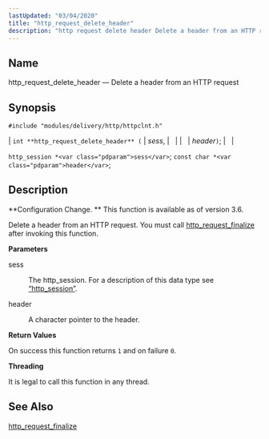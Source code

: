 ```yaml
---
lastUpdated: "03/04/2020"
title: "http_request_delete_header"
description: "http request delete header Delete a header from an HTTP request int http request delete header sess header http session sess const char header Configuration Change This function is available as of version 3 6 Delete a header from an HTTP request You must call http request finalize after invoking..."
---
```


<a name="apis.http_request_delete_header"></a> 
## Name

http_request_delete_header — Delete a header from an HTTP request

## Synopsis

`#include "modules/delivery/http/httpclnt.h"`

| `int **http_request_delete_header** (` | <var class="pdparam">sess</var>, |   |
|   | <var class="pdparam">header</var>`)`; |   |

`http_session *<var class="pdparam">sess</var>`;
`const char *<var class="pdparam">header</var>`;<a name="idp52566128"></a> 
## Description

**Configuration Change. ** This function is available as of version 3.6.

Delete a header from an HTTP request. You must call [http_request_finalize](/momentum/3/3-api/apis-http-request-finalize) after invoking this function.

**<a name="idp52569632"></a> Parameters**

<dl class="variablelist">

<dt>sess</dt>

<dd>

The http_session. For a description of this data type see [“http_session”](/momentum/3/3-api/structs-http-session).

</dd>

<dt>header</dt>

<dd>

A character pointer to the header.

</dd>

</dl>

**<a name="idp52574816"></a> Return Values**

On success this function returns `1` and on failure `0`.

**<a name="idp52576640"></a> Threading**

It is legal to call this function in any thread.

<a name="idp52577744"></a> 
## See Also

[http_request_finalize](/momentum/3/3-api/apis-http-request-finalize)